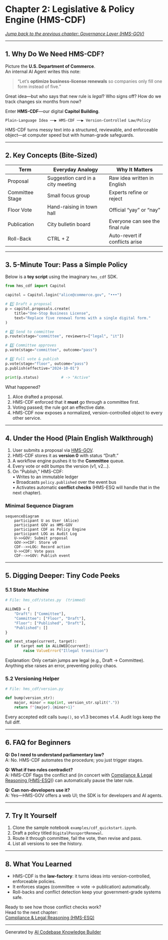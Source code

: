 # Chapter 2: Legislative & Policy Engine (HMS-CDF)

*[Jump back to the previous chapter: Governance Layer (HMS-GOV)](01_governance_layer__hms_gov__.md)*  

---

## 1. Why Do We Need HMS-CDF?

Picture the **U.S. Department of Commerce**.  
An internal AI Agent writes this note:

> “Let’s **optimize business-license renewals** so companies only fill one form instead of five.”

Great idea—but who says that new rule is *legal*? Who signs off? How do we track changes six months from now?

Enter **HMS-CDF**—our digital **Capitol Building**.  

```
Plain-Language Idea ──▶ HMS-CDF ──▶ Version-Controlled Law/Policy
```

HMS-CDF turns messy text into a structured, reviewable, and enforceable object—at computer speed but with human-grade safeguards.

---

## 2. Key Concepts (Bite-Sized)

| Term | Everyday Analogy | Why It Matters |
|------|------------------|----------------|
| Proposal | Suggestion card in a city meeting | Raw idea written in English |
| Committee Stage | Small focus group | Experts refine or reject |
| Floor Vote | Hand-raising in town hall | Official “yay” or “nay” |
| Publication | City bulletin board | Everyone can see the final rule |
| Roll-Back | CTRL + Z | Auto-revert if conflicts arise |

---

## 3. 5-Minute Tour: Pass a Simple Policy

Below is a **toy script** using the imaginary `hms_cdf` SDK.

```python
from hms_cdf import Capitol

capitol = Capitol.login("alice@commerce.gov", "•••")

# 1️⃣ Draft a proposal
p = capitol.proposals.create(
    title="One-Stop Business License",
    text="Replace five renewal forms with a single digital form."
)

# 2️⃣ Send to committee
p.route(stage="committee", reviewers=["legal", "it"])

# 3️⃣ Committee approves
p.vote(stage="committee", outcome="pass")

# 4️⃣ Full vote & publish
p.vote(stage="floor", outcome="pass")
p.publish(effective="2024-10-01")

print(p.status)          # -> "Active"
```

What happened?

1. Alice drafted a proposal.  
2. HMS-CDF enforced that it **must** go through a committee first.  
3. Voting passed; the rule got an effective date.  
4. HMS-CDF now exposes a normalized, version-controlled object to every other service.

---

## 4. Under the Hood (Plain English Walkthrough)

1. User submits a proposal via [HMS-GOV](01_governance_layer__hms_gov__.md).  
2. HMS-CDF stores it as **version 0** with status “Draft.”  
3. A workflow engine pushes it to the **Committee** queue.  
4. Every vote or edit bumps the version (v1, v2…).  
5. On “Publish,” HMS-CDF:  
   • Writes to an immutable ledger  
   • Broadcasts `policy.published` over the event bus  
   • Activates automatic **conflict checks** (HMS-ESQ will handle that in the next chapter).

### Minimal Sequence Diagram

```mermaid
sequenceDiagram
    participant U as User (Alice)
    participant GOV as HMS-GOV
    participant CDF as Policy Engine
    participant LOG as Audit Log
    U->>GOV: Submit proposal
    GOV->>CDF: Store v0
    CDF-->>LOG: Record action
    U->>CDF: Vote pass
    CDF-->>GOV: Publish event
```

---

## 5. Digging Deeper: Tiny Code Peeks

### 5.1 State Machine

```python
# File: hms_cdf/states.py  (trimmed)

ALLOWED = {
    "Draft": ["Committee"],
    "Committee": ["Floor", "Draft"],
    "Floor": ["Published", "Draft"],
    "Published": []
}

def next_stage(current, target):
    if target not in ALLOWED[current]:
        raise ValueError("Illegal transition")
```

Explanation: Only certain jumps are legal (e.g., Draft → Committee). Anything else raises an error, preventing policy chaos.

### 5.2 Versioning Helper

```python
# File: hms_cdf/version.py

def bump(version_str):
    major, minor = map(int, version_str.split("."))
    return f"{major}.{minor+1}"
```

Every accepted edit calls `bump()`, so v1.3 becomes v1.4. Audit logs keep the full diff.

---

## 6. FAQ for Beginners

**Q: Do I need to understand parliamentary law?**  
A: No. HMS-CDF automates the procedure; you just trigger stages.

**Q: What if two rules contradict?**  
A: HMS-CDF flags the conflict and (in concert with [Compliance & Legal Reasoning (HMS-ESQ)](03_compliance___legal_reasoning__hms_esq__.md)) can automatically pause the later rule.

**Q: Can non-developers use it?**  
A: Yes—HMS-GOV offers a web UI; the SDK is for developers and AI agents.

---

## 7. Try It Yourself

1. Clone the sample notebook `examples/cdf_quickstart.ipynb`.  
2. Draft a policy titled `DigitalPassportRenewal`.  
3. Route it through committee, fail the vote, then revise and pass.  
4. List all versions to see the history.

---

## 8. What You Learned

* HMS-CDF is the **law-factory**: it turns ideas into version-controlled, enforceable policies.  
* It enforces stages (committee → vote → publication) automatically.  
* Roll-backs and conflict detection keep your government-grade systems safe.

Ready to see how those conflict checks work?  
Head to the next chapter:  
[Compliance & Legal Reasoning (HMS-ESQ)](03_compliance___legal_reasoning__hms_esq__.md)

---

Generated by [AI Codebase Knowledge Builder](https://github.com/The-Pocket/Tutorial-Codebase-Knowledge)